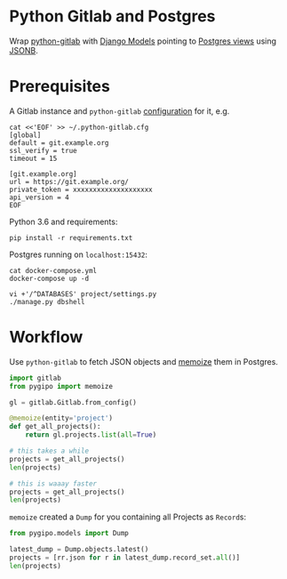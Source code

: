Python Gitlab and Postgres
==========================
Wrap
[python-gitlab](http://python-gitlab.readthedocs.io/en/stable/index.html)
with
[Django Models](https://docs.djangoproject.com/en/2.0/topics/db/models/)
pointing to
[Postgres views](https://www.postgresql.org/docs/current/static/sql-createview.html)
using
[JSONB](https://www.postgresql.org/docs/current/static/datatype-json.html).

# Prerequisites
A Gitlab instance and `python-gitlab`
[configuration](http://python-gitlab.readthedocs.io/en/stable/cli.html#configuration)
for it, e.g.
```
cat <<'EOF' >> ~/.python-gitlab.cfg
[global]
default = git.example.org
ssl_verify = true
timeout = 15

[git.example.org]
url = https://git.example.org/
private_token = xxxxxxxxxxxxxxxxxxxx
api_version = 4
EOF
```

Python 3.6 and requirements:
```
pip install -r requirements.txt
```

Postgres running on `localhost:15432`:
```
cat docker-compose.yml
docker-compose up -d

vi +'/^DATABASES' project/settings.py
./manage.py dbshell
```


# Workflow
Use `python-gitlab` to fetch JSON objects and
[memoize](https://en.wikipedia.org/wiki/Memoization) them in Postgres.

```python
import gitlab
from pygipo import memoize

gl = gitlab.Gitlab.from_config()

@memoize(entity='project')
def get_all_projects():
    return gl.projects.list(all=True)

# this takes a while
projects = get_all_projects()
len(projects)

# this is waaay faster
projects = get_all_projects()
len(projects)
```

`memoize` created a `Dump` for you containing all Projects as `Record`s:
```python
from pygipo.models import Dump

latest_dump = Dump.objects.latest()
projects = [rr.json for r in latest_dump.record_set.all()]
len(projects)
```
